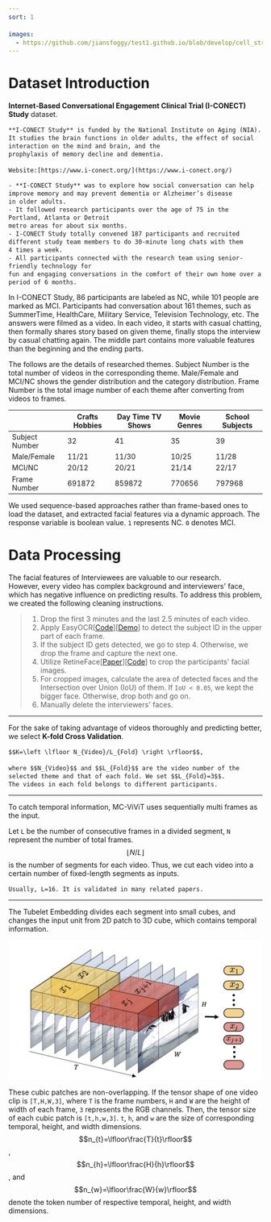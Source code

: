 ```yaml
---
sort: 1

images:
  - https://github.com/jiansfoggy/test1.github.io/blob/develop/cell_strct/ViViT-TE.png
---
```


# Dataset Introduction

**Internet-Based Conversational Engagement Clinical Trial (I-CONECT) Study** dataset. 

```note
**I-CONECT Study** is funded by the National Institute on Aging (NIA). 
It studies the brain functions in older adults, the effect of social interaction on the mind and brain, and the 
prophylaxis of memory decline and dementia.

Website:[https://www.i-conect.org/](https://www.i-conect.org/)
```

```note
- **I-CONECT Study** was to explore how social conversation can help improve memory and may prevent dementia or Alzheimer’s disease 
in older adults. 
- It followed research participants over the age of 75 in the Portland, Atlanta or Detroit
metro areas for about six months. 
- I-CONECT Study totally convened 187 participants and recruited different study team members to do 30-minute long chats with them 
4 times a week.
- All participants connected with the research team using senior-friendly technology for 
fun and engaging conversations in the comfort of their own home over a period of 6 months. 
```

In I-CONECT Study, 86 participants are labeled as NC, while 101 people are marked as MCI. Participants had conversation 
about 161 themes, such as SummerTime, HealthCare, Military Service, Television Technology, etc. 
The answers were filmed as a video. 
In each video, it starts with casual chatting, then formally shares story based on given theme, finally stops 
the interview by casual chatting again. 
The middle part contains more valuable features than the beginning and the ending parts. 

The follows are the details of researched themes. Subject Number is the total number of videos in the corresponding theme. 
Male/Female and MCI/NC shows the gender distribution and the category distribution. 
Frame Number is the total image number of each theme after converting from videos to frames.

|                | Crafts Hobbies | Day Time TV Shows | Movie Genres | School Subjects |
|----------------|----------------|-------------------|--------------|-----------------|
| Subject Number | 32             | 41                | 35           | 39              |
| Male/Female    | 11/21          | 11/30             | 10/25        | 11/28           |
| MCI/NC         | 20/12          | 20/21             | 21/14        | 22/17           |
| Frame Number   | 691872         | 859872            | 770656       | 797968          |

We used sequence-based approaches rather than frame-based ones to load the dataset, and extracted facial features via a 
dynamic approach. The response variable is boolean value. `1` represents NC. `0` denotes MCI.

# Data Processing

The facial features of Interviewees are valuable to our research.  
However, every video has complex background and interviewers' face, which has negative influence on predicting results.
To address this problem, we created the following cleaning instructions.

> 1. Drop the first 3 minutes and the last 2.5 minutes of each video. 
> 2. Apply EasyOCR[[Code](https://github.com/JaidedAI/EasyOCR)][[Demo](https://www.jaided.ai/easyocr/)] to detect the subject ID in the upper part of each frame.
> 3. If the subject ID gets detected, we go to step 4. Otherwise, we drop the frame and capture the next one.
> 4. Utilize RetineFace[[Paper](https://arxiv.org/abs/1905.00641)][[Code](https://github.com/serengil/retinaface)] to 
> crop the participants' facial images.
> 5. For cropped images, calculate the area of detected faces and the Intersection over Union (IoU) of them. If `IoU < 0.05`, 
> we kept the bigger face. Otherwise, drop both and go on.
> 6. Manually delete the interviewers' faces.

---

For the sake of taking advantage of videos thoroughly and predicting better, we select **K-fold Cross Validation**. 

```tip
$$K=\left \lfloor N_{Video}/L_{Fold} \right \rfloor$$,

where $$N_{Video}$$ and $$L_{Fold}$$ are the video number of the selected theme and that of each fold. We set $$L_{Fold}=3$$.
The videos in each fold belongs to different participants. 
```

---

To catch temporal information, MC-ViViT uses sequentially multi frames as the input. 

Let `L` be the number of consecutive frames in a divided segment, `N` represent the number of total frames.
$$\left \lfloor N/L \right \rfloor$$ is the number of segments for each video.
Thus, we cut each video into a certain number of fixed-length segments as inputs. 

```tip
Usually, L=16. It is validated in many related papers.
```

---

The Tubelet Embedding divides each segment into small cubes, and changes the input unit from 2D patch to 3D cube, 
which contains temporal information.

![ViViT](./ViViT-TE.png 'Backbone')

These cubic patches are non-overlapping. 
If the tensor shape of one video clip is `[T,H,W,3]`, where `T` is the frame numbers, `H` and `W` are the height of 
width of each frame, `3` represents the RGB channels. 
Then, the tensor size of each cubic patch is `[t,h,w,3]`. 
`t`, `h`, and `w` are the size of corresponding temporal, height, and width dimensions. 
$$n_{t}=\lfloor\frac{T}{t}\rfloor$$, $$n_{h}=\lfloor\frac{H}{h}\rfloor$$, and $$n_{w}=\lfloor\frac{W}{w}\rfloor$$ denote 
the token number of respective temporal, height, and width dimensions.